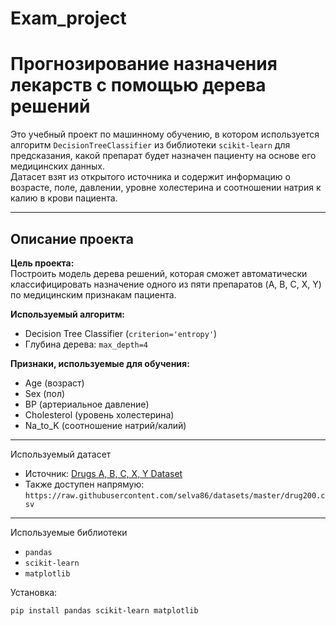# Exam_project
# Прогнозирование назначения лекарств с помощью дерева решений

Это учебный проект по машинному обучению, в котором используется алгоритм `DecisionTreeClassifier` из библиотеки `scikit-learn` для предсказания, какой препарат будет назначен пациенту на основе его медицинских данных.  
Датасет взят из открытого источника и содержит информацию о возрасте, поле, давлении, уровне холестерина и соотношении натрия к калию в крови пациента.

---

## Описание проекта

**Цель проекта:**  
Построить модель дерева решений, которая сможет автоматически классифицировать назначение одного из пяти препаратов (A, B, C, X, Y) по медицинским признакам пациента.

**Используемый алгоритм:**  
- Decision Tree Classifier (`criterion='entropy'`)
- Глубина дерева: `max_depth=4`

**Признаки, используемые для обучения:**
- Age (возраст)
- Sex (пол)
- BP (артериальное давление)
- Cholesterol (уровень холестерина)
- Na_to_K (соотношение натрий/калий)

---

Используемый датасет

- Источник: [Drugs A, B, C, X, Y Dataset](https://www.kaggle.com/datasets/pablomgomez21/drugs-a-b-c-x-y-for-decision-trees)
- Также доступен напрямую:  
  `https://raw.githubusercontent.com/selva86/datasets/master/drug200.csv`

---

Используемые библиотеки

- `pandas`
- `scikit-learn`
- `matplotlib`

Установка:

```bash
pip install pandas scikit-learn matplotlib
